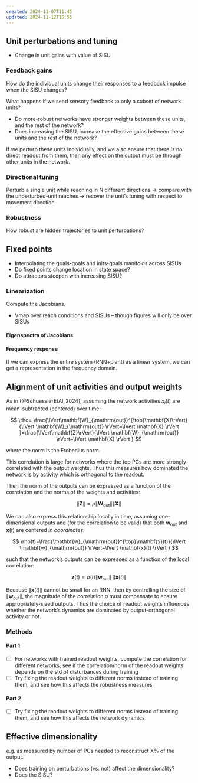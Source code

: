 ```yaml
---
created: 2024-11-07T11:45
updated: 2024-11-12T15:55
---
```

## Unit perturbations and tuning

- Change in unit gains with value of SISU
### Feedback gains

How do the individual units change their responses to a feedback impulse when the SISU changes?

What happens if we send sensory feedback to only a subset of network units?

- Do more-robust networks have stronger weights between these units, and the rest of the network? 
- Does increasing the SISU, increase the effective gains between these units and the rest of the network? 

If we perturb these units individually, and we also ensure that there is no direct readout from them, then any effect on the output must be through other units in the network.

### Directional tuning 

Perturb a single unit while reaching in N different directions → compare with the unperturbed-unit reaches → recover the unit’s tuning with respect to movement direction

### Robustness

How robust are hidden trajectories to unit perturbations? 

## Fixed points

- Interpolating the goals-goals and inits-goals manifolds across SISUs
- Do fixed points change location in state space?
- Do attractors steepen with increasing SISU?

### Linearization

Compute the Jacobians.

- Vmap over reach conditions and SISUs – though figures will only be over SISUs

#### Eigenspectra of Jacobians

#### Frequency response

If we can express the entire system (RNN+plant) as a linear system, we can get a representation in the frequency domain.

## Alignment of unit activities and output weights

As in [@SchuesslerEtAl_2024], assuming the network activities $x_{i}(t)$ are mean-subtracted (centered) over time:

$$
\rho= \frac{\lVert\mathbf{W}_{\mathrm{out}}^{\top}\mathbf{X}\rVert}{\lVert \mathbf{W}_{\mathrm{out}} \rVert~\lVert \mathbf{X} \rVert }=\frac{\lVert\mathbf{Z}\rVert}{\lVert \mathbf{W}_{\mathrm{out}} \rVert~\lVert \mathbf{X} \rVert }
$$

where the norm is the Frobenius norm. 

This correlation is large for networks where the top PCs are more strongly correlated with the output weights. Thus this measures how dominated the network is by activity which is orthogonal to the readout.

Then the norm of the outputs can be expressed as a function of the correlation and the norms of the weights and activities:

$$
\lVert \mathbf{Z} \rVert =\rho \lVert \mathbf{W}_{\mathrm{out}} \rVert \lVert \mathbf{X} \rVert 
$$

We can also express this relationship locally in time, assuming one-dimensional outputs and (for the correlation to be valid) that both $\mathbf{w}_{\mathrm{out}}$ and $\mathbf{x}(t)$ are centered *in coordinates*:

$$
\rho(t)=\frac{\mathbf{w}_{\mathrm{out}}^{\top}\mathbf{x}(t)}{\lVert \mathbf{w}_{\mathrm{out}} \rVert~\lVert \mathbf{x}(t) \rVert  }
$$

such that the network’s outputs can be expressed as a function of the local correlation:

$$
\mathbf{z}(t)=\rho(t)\lVert \mathbf{w}_{\mathrm{out}} \rVert ~\lVert \mathbf{x}(t) \rVert 
$$

Because $\lVert \mathbf{x}(t) \rVert$ cannot be small for an RNN, then by controlling the size of $\lVert \mathbf{w}_{\mathrm{out}}  \rVert$, the magnitude of the correlation $\rho$ must compensate to ensure appropriately-sized outputs. Thus the choice of readout weights influences whether the network’s dynamics are dominated by output-orthogonal activity or not. 

### Methods

#### Part 1

- [ ] For networks with trained readout weights, compute the correlation for different networks; see if the correlation/norm of the readout weights depends on the std of disturbances during training
- [ ] Try fixing the readout weights to different norms instead of training them, and see how this affects the robustness measures

#### Part 2

- [ ] Try fixing the readout weights to different norms instead of training them, and see how this affects the network dynamics

## Effective dimensionality

e.g. as measured by number of PCs needed to reconstruct X% of the output.

- Does training on perturbations (vs. not) affect the dimensionality?
- Does the SISU?

